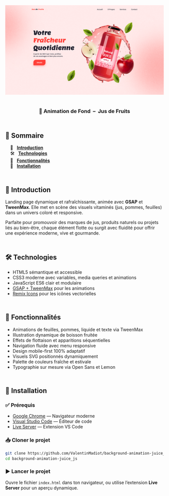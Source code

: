 <div align="center">  
  <a href="https://background-animation-juice.netlify.app/" target="_blank">  
    <img src=".docs/preview.png" alt="Aperçu de la page animée Juice">  
  </a>  
  </br></br>  
  <h3 align="center">🍎 Animation de Fond &nbsp;–&nbsp; Jus de Fruits</h3>  
</div>

## <br /> 📌 Sommaire

&nbsp;&nbsp;&nbsp; 🎨 &nbsp; [**Introduction**](#introduction)<br />
&nbsp;&nbsp;&nbsp; 🛠️ &nbsp; [**Technologies**](#technologies)<br />
&nbsp;&nbsp;&nbsp; 🎯 &nbsp; [**Fonctionnalités**](#fonctionnalités)<br />
&nbsp;&nbsp;&nbsp; 🚀 &nbsp; [**Installation**](#installation)<br />

## <br /> <a name="introduction">🎨 Introduction</a>

Landing page dynamique et rafraîchissante, animée avec **GSAP** et **TweenMax**. Elle met en scène des visuels vitaminés (jus, pommes, feuilles) dans un univers coloré et responsive.

Parfaite pour promouvoir des marques de jus, produits naturels ou projets liés au bien-être, chaque élément flotte ou surgit avec fluidité pour offrir une expérience moderne, vive et gourmande.

## <br /> <a name="technologies">🛠️ Technologies</a>

- HTML5 sémantique et accessible
- CSS3 moderne avec variables, media queries et animations
- JavaScript ES6 clair et modulaire
- [GSAP + TweenMax](https://greensock.com/gsap/) pour les animations
- [Remix Icons](https://remixicon.com/) pour les icônes vectorielles

## <br /> <a name="fonctionnalités">🎯 Fonctionnalités</a>

- Animations de feuilles, pommes, liquide et texte via TweenMax
- Illustration dynamique de boisson fruitée
- Effets de flottaison et apparitions séquentielles
- Navigation fluide avec menu responsive
- Design mobile-first 100% adaptatif
- Visuels SVG positionnés dynamiquement
- Palette de couleurs fraîche et estivale
- Typographie sur mesure via Open Sans et Lemon

## <br /> <a name="installation">🚀 Installation</a>

### ✅ Prérequis

- [Google Chrome](https://www.google.com/) — Navigateur moderne
- [Visual Studio Code](https://code.visualstudio.com/) — Éditeur de code
- [Live Server](https://marketplace.visualstudio.com/items?itemName=ritwickdey.LiveServer) — Extension VS Code

### 📥 Cloner le projet

```bash
git clone https://github.com/ValentinMadiot/background-animation-juice_js
cd background-animation-juice_js
```

### ▶️ Lancer le projet

Ouvre le fichier `index.html` dans ton navigateur, ou utilise l’extension **Live Server** pour un aperçu dynamique.
